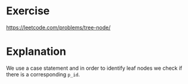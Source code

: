 # Exercise
https://leetcode.com/problems/tree-node/
# Explanation
We use a case statement and in order to identify leaf nodes we check if there is a corresponding `p_id`.
